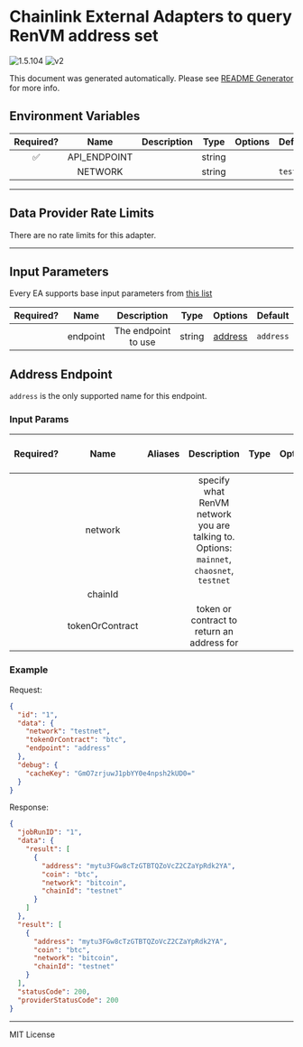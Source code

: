 # Chainlink External Adapters to query RenVM address set

![1.5.104](https://img.shields.io/github/package-json/v/smartcontractkit/external-adapters-js?filename=packages/sources/renvm-address-set/package.json) ![v2](https://img.shields.io/badge/framework%20version-v2-blueviolet)

This document was generated automatically. Please see [README Generator](../../scripts#readme-generator) for more info.

## Environment Variables

| Required? |     Name     | Description |  Type  | Options |  Default  |
| :-------: | :----------: | :---------: | :----: | :-----: | :-------: |
|    ✅     | API_ENDPOINT |             | string |         |           |
|           |   NETWORK    |             | string |         | `testnet` |

---

## Data Provider Rate Limits

There are no rate limits for this adapter.

---

## Input Parameters

Every EA supports base input parameters from [this list](../../core/bootstrap#base-input-parameters)

| Required? |   Name   |     Description     |  Type  |           Options            |  Default  |
| :-------: | :------: | :-----------------: | :----: | :--------------------------: | :-------: |
|           | endpoint | The endpoint to use | string | [address](#address-endpoint) | `address` |

## Address Endpoint

`address` is the only supported name for this endpoint.

### Input Params

| Required? |      Name       | Aliases |                                       Description                                        | Type | Options |  Default  | Depends On | Not Valid With |
| :-------: | :-------------: | :-----: | :--------------------------------------------------------------------------------------: | :--: | :-----: | :-------: | :--------: | :------------: |
|           |     network     |         | specify what RenVM network you are talking to. Options: `mainnet`, `chaosnet`, `testnet` |      |         | `testnet` |            |                |
|           |     chainId     |         |                                                                                          |      |         |           |            |                |
|           | tokenOrContract |         |                        token or contract to return an address for                        |      |         |           |            |                |

### Example

Request:

```json
{
  "id": "1",
  "data": {
    "network": "testnet",
    "tokenOrContract": "btc",
    "endpoint": "address"
  },
  "debug": {
    "cacheKey": "GmO7zrjuwJ1pbYY0e4npsh2kUD0="
  }
}
```

Response:

```json
{
  "jobRunID": "1",
  "data": {
    "result": [
      {
        "address": "mytu3FGw8cTzGTBTQZoVcZ2CZaYpRdk2YA",
        "coin": "btc",
        "network": "bitcoin",
        "chainId": "testnet"
      }
    ]
  },
  "result": [
    {
      "address": "mytu3FGw8cTzGTBTQZoVcZ2CZaYpRdk2YA",
      "coin": "btc",
      "network": "bitcoin",
      "chainId": "testnet"
    }
  ],
  "statusCode": 200,
  "providerStatusCode": 200
}
```

---

MIT License
